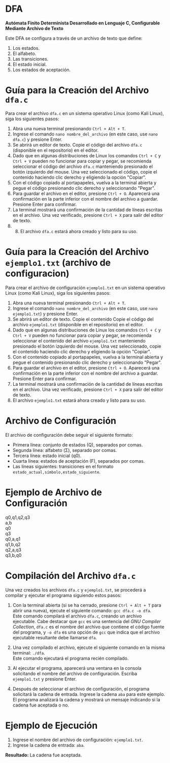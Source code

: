 # DFA
**Autómata Finito Determinista Desarrollado en Lenguaje C, Configurable Mediante Archivo de Texto**

Este DFA se configura a través de un archivo de texto que define:
1. Los estados.
2. El alfabeto.
3. Las transiciones.
4. El estado inicial.
5. Los estados de aceptación.

# Guía para la Creación del Archivo `dfa.c`

Para crear el archivo `dfa.c` en un sistema operativo Linux (como Kali Linux), siga los siguientes pasos:

1. Abra una nueva terminal presionando `Ctrl + Alt + T`.  
2. Ingrese el comando `nano nombre_del_archivo` (en este caso, use `nano dfa.c`) y presione Enter.  
3. Se abrirá un editor de texto. Copie el código del archivo `dfa.c` (disponible en el repositorio) en el editor.  
4. Dado que en algunas distribuciones de Linux los comandos `Ctrl + C` y `Ctrl + V` pueden no funcionar para copiar y pegar, se recomienda seleccionar el código del archivo `dfa.c` manteniendo presionado el botón izquierdo del mouse. Una vez seleccionado el código, copie el contenido haciendo clic derecho y eligiendo la opción "Copiar".  
5. Con el código copiado al portapapeles, vuelva a la terminal abierta y pegue el código presionando clic derecho y seleccionando "Pegar".  
6. Para guardar el archivo en el editor, presione `Ctrl + O`. Aparecerá una confirmación en la parte inferior con el nombre del archivo a guardar. Presione Enter para confirmar.  
7. La terminal mostrará una confirmación de la cantidad de líneas escritas en el archivo. Una vez verificado, presione `Ctrl + X` para salir del editor de texto.
8. 8. El archivo `dfa.c` estará ahora creado y listo para su uso.

# Guía para la Creación del Archivo `ejemplo1.txt` (archivo de configuracion)

Para crear el archivo de configuración `ejemplo1.txt` en un sistema operativo Linux (como Kali Linux), siga los siguientes pasos:

1. Abra una nueva terminal presionando `Ctrl + Alt + T`.
2. Ingrese el comando `nano nombre_del_archivo` (en este caso, use `nano ejemplo1.txt`) y presione Enter.
3. Se abrirá un editor de texto. Copie el contenido Copie el código del archivo `ejemplo1.txt` (disponible en el repositorio) en el editor.  
4. Dado que en algunas distribuciones de Linux los comandos `Ctrl + C` y `Ctrl + V` pueden no funcionar para copiar y pegar, se recomienda seleccionar el contenido del archivo `ejemplo1.txt` manteniendo presionado el botón izquierdo del mouse. Una vez seleccionado, copie el contenido haciendo clic derecho y eligiendo la opción "Copiar".
5. Con el contenido copiado al portapapeles, vuelva a la terminal abierta y pegue el contenido presionando clic derecho y seleccionando "Pegar".
6. Para guardar el archivo en el editor, presione `Ctrl + O`. Aparecerá una confirmación en la parte inferior con el nombre del archivo a guardar. Presione Enter para confirmar.
7. La terminal mostrará una confirmación de la cantidad de líneas escritas en el archivo. Una vez verificado, presione `Ctrl + X` para salir del editor de texto.
8. El archivo `ejemplo1.txt` estará ahora creado y listo para su uso.

# Archivo de Configuración

El archivo de configuración debe seguir el siguiente formato:

- Primera línea: conjunto de estados (Q), separados por comas.
- Segunda línea: alfabeto (Σ), separado por comas.
- Tercera línea: estado inicial (q0).
- Cuarta línea: estados de aceptación (F), separados por comas.
- Las líneas siguientes: transiciones en el formato `estado_actual,símbolo,estado_siguiente`.

# Ejemplo de Archivo de Configuración

q0,q1,q2,q3  
a,b  
q0  
q3  
q0,a,q1  
q1,b,q2  
q2,a,q3  
q3,b,q0  

# Compilación del Archivo `dfa.c`

Una vez creados los archivos `dfa.c` y `ejemplo1.txt`, se procederá a compilar y ejecutar el programa siguiendo estos pasos:

1. Con la terminal abierta (si se ha cerrado, presione `Ctrl + Alt + T` para abrir una nueva), ejecute el siguiente comando: `gcc dfa.c -o dfa`.  
   Este comando compilará el archivo `dfa.c`, creando un archivo ejecutable. Cabe destacar que `gcc` es una sentencia del *GNU Compiler Collection*, `dfa.c` es el nombre del archivo que contiene el código fuente del programa, y `-o dfa` es una opción de `gcc` que indica que el archivo ejecutable resultante debe llamarse `dfa`.

2. Una vez compilado el archivo, ejecute el siguiente comando en la misma terminal: `./dfa`.  
   Este comando ejecutará el programa recién compilado.

3. Al ejecutar el programa, aparecerá una ventana en la consola solicitando el nombre del archivo de configuración. Escriba `ejemplo1.txt` y presione Enter.

4. Después de seleccionar el archivo de configuración, el programa solicitará la cadena de entrada. Ingrese la cadena `aba` para este ejemplo. El programa analizará la cadena y mostrará un mensaje indicando si la cadena fue aceptada o no.
   
# Ejemplo de Ejecución

1. Ingrese el nombre del archivo de configuración: `ejemplo1.txt`.
2. Ingrese la cadena de entrada: `aba`.

**Resultado:** La cadena fue aceptada.





